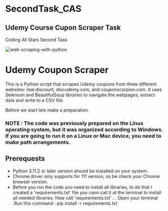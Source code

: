 # SecondTask_CAS

  ## Udemy Course Cupon Scraper Task 


Coding All Stars Second Task 


![web-scraping-with-python](https://user-images.githubusercontent.com/80827760/223840296-d74ccc09-77ce-46f5-b89f-d5c499e0e5a3.png)



# Udemy Coupon Scraper

This is a Python script that scrapes Udemy coupons from three different websites: real.discount, discudemy.com, and couponscorpion.com. It uses Selenium and BeautifulSoup libraries to navigate the webpages, extract data and write to a CSV file.

Before we start lets make a preparation. 

### NOTE : The code was previously prepared on the Linux operating system, but it was organized according to Windows. If you are going to run it on a Linux or Mac device, you need to make path arrangements.

## Prerequests 

- Python 3.11.2 or later version should be installed on your system.
- Chrome driver only supports for 111 version, so be check your Chrome browser version. 
- Before you run the code you need to install all libraries, to do that I created a 'requirements.txt' file you cann call it at the terminal to install all needed libraries. How call 'requirements.txt' :
    . Open your terminal
    .Run this command : pip install -r requirements.txt


